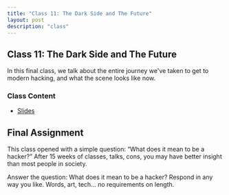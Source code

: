 ```yaml
---
title: "Class 11: The Dark Side and The Future"
layout: post
description: "class"
---
```


## Class 11: The Dark Side and The Future
In this final class, we talk about the entire journey we've taken to get to modern hacking, and what the scene looks like now.

### Class Content
- [Slides](https://docs.google.com/presentation/d/199a_4xlq7Cs31FusGV7lJVCjXLWkgcHGDFeNe6JfwE4/edit?usp=sharing)

## Final Assignment
This class opened with a simple question: “What does it mean to be a hacker?” After 15 weeks of classes, talks, cons, you may have better insight than most people in society. 

Answer the question: What does it mean to be a hacker? Respond in any way you like. Words, art, tech… no requirements on length. 